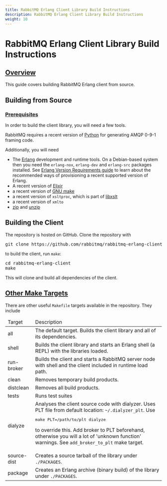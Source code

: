 ```yaml
---
title: RabbitMQ Erlang Client Library Build Instructions
description: RabbitMQ Erlang Client Library Build Instructions
weight: 10
---
```


<!--
Copyright (c) 2007-2023 VMware, Inc. or its affiliates.

All rights reserved. This program and the accompanying materials
are made available under the terms of the under the Apache License,
Version 2.0 (the "License”); you may not use this file except in compliance
with the License. You may obtain a copy of the License at

https://www.apache.org/licenses/LICENSE-2.0

Unless required by applicable law or agreed to in writing, software
distributed under the License is distributed on an "AS IS" BASIS,
WITHOUT WARRANTIES OR CONDITIONS OF ANY KIND, either express or implied.
See the License for the specific language governing permissions and
limitations under the License.
-->

# RabbitMQ Erlang Client Library Build Instructions

## <a id="overview" class="anchor" href="#overview">Overview</a>

This guide covers building RabbitMQ Erlang client from source.


## Building from Source

### <a id="prerequisites" class="anchor" href="#prerequisites">Prerequisites</a>

In order to build the client library, you will need a few tools.

RabbitMQ requires a recent version of [Python](http://www.python.org/download/)
for generating AMQP 0-9-1 framing code.

Additionally, you will need

* The [Erlang](https://www.erlang.org/downloads)
  development and runtime tools. On a Debian-based
  system then you need the `erlang-nox`, `erlang-dev` and
  `erlang-src` packages installed. See [Erlang Version Requirements guide](./which-erlang.html) to learn
  about the recommended ways of provisioning a recent supported version of Erlang.
 * A recent version of [Elixir](https://elixir-lang.org/)
 * a recent version of [GNU make](http://www.gnu.org/software/make/)
 * a recent version of `xsltproc`, which is part of [libxslt](http://xmlsoft.org/XSLT/)
 * a recent version of `xmlto`
 * [zip](http://www.info-zip.org/Zip.html) and [unzip](http://www.info-zip.org/UnZip.html)

## Building the Client

The repository is hosted on GitHub. Clone the repository with

<pre class="lang-bash">
git clone https://github.com/rabbitmq/rabbitmq-erlang-client.git
</pre>

to build the client, run `make`:

<pre class="lang-bash">
cd rabbitmq-erlang-client
make
</pre>

This will clone and build all dependencies of the client.



## <a id="targets" class="anchor" href="#targets">Other Make Targets</a>

There are other useful `Makefile` targets available in the repository. They include

<table>
<thead>
<td>Target</td>
<td>Description</td>
</thead>

<tr>
<td>all</td>
<td>The default target. Builds the client library and all of its dependencies.</td>
</tr>

<tr>
<td>shell</td>
<td>
Builds the client library and starts an Erlang shell (a REPL) with the
libraries loaded.
</td>
</tr>

<tr>
<td>run-broker</td>
<td>
Builds the client and starts a RabbitMQ server node with shell
and the client included in runtime load path.
</td>
</tr>

<tr>
<td>clean</td>
<td>Removes temporary build products.</td>
</tr>

<tr>
<td>distclean</td>
<td>Removes all build products.</td>
</tr>

<tr>
<td>tests</td>
<td>Runs test suites</td>
</tr>

<tr>
<td>dialyze</td>
<td>
Analyses the client source code with dialyzer. Uses PLT
file from default location:
<code>~/.dialyzer_plt</code>. Use

<pre class="lang-bash">
make PLT=/path/to/plt dialyze
</pre>

to override this. Add broker to PLT beforehand,
otherwise you will a lot of 'unknown function'
warnings. See <code>add_broker_to_plt</code> make
target.
</td>
</tr>


<tr>
<td>source-dist</td>
<td>Creates a source tarball of the library under <code>./PACKAGES</code>.</td>
</tr>

<tr>
<td>package</td>
<td>Creates an Erlang archive (binary build) of the library under <code>./PACKAGES</code>.</td>
</tr>
</table>
